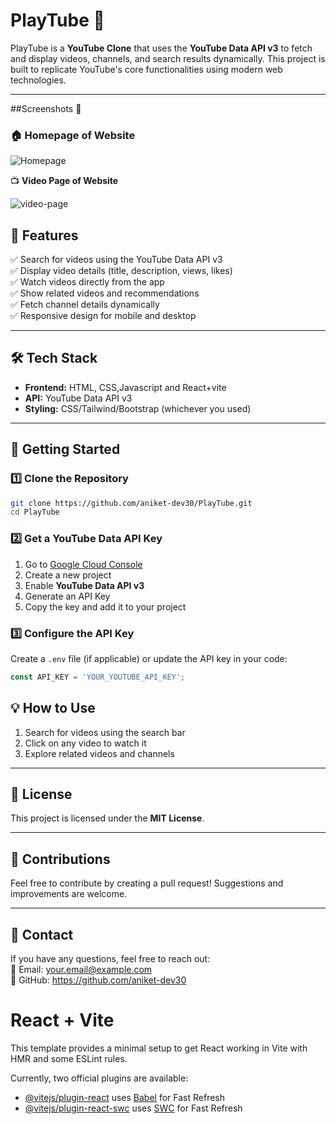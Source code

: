 # PlayTube 🎥

PlayTube is a **YouTube Clone** that uses the **YouTube Data API v3** to fetch and display videos, channels, and search results dynamically. This project is built to replicate YouTube's core functionalities using modern web technologies.

---

##Screenshots 📸 

### 🏠 **Homepage of Website**


![Homepage](https://github.com/user-attachments/assets/a49416b2-8e28-42cc-b480-818144958df8)

📺 **Video Page of Website**


![video-page](https://github.com/user-attachments/assets/04b6f534-abbf-4a23-9183-6b2503d43d87)



## 🚀 Features

✅ Search for videos using the YouTube Data API v3  
✅ Display video details (title, description, views, likes)  
✅ Watch videos directly from the app  
✅ Show related videos and recommendations  
✅ Fetch channel details dynamically  
✅ Responsive design for mobile and desktop  

---

## 🛠️ Tech Stack

- **Frontend:** HTML, CSS,Javascript and React+vite
- **API:** YouTube Data API v3  
- **Styling:** CSS/Tailwind/Bootstrap (whichever you used)  

---

## 🔑 Getting Started

### 1️⃣ Clone the Repository
```sh
git clone https://github.com/aniket-dev30/PlayTube.git
cd PlayTube
```

### 2️⃣ Get a YouTube Data API Key
1. Go to [Google Cloud Console](https://console.cloud.google.com/)
2. Create a new project
3. Enable **YouTube Data API v3**
4. Generate an API Key
5. Copy the key and add it to your project

### 3️⃣ Configure the API Key
Create a `.env` file (if applicable) or update the API key in your code:
```js
const API_KEY = 'YOUR_YOUTUBE_API_KEY';
```



## 💡 How to Use
1. Search for videos using the search bar
2. Click on any video to watch it
3. Explore related videos and channels

---

## 📜 License
This project is licensed under the **MIT License**.

---

## 🙌 Contributions
Feel free to contribute by creating a pull request! Suggestions and improvements are welcome. 

---

## 📩 Contact
If you have any questions, feel free to reach out:  
📧 Email: your.email@example.com  
🔗 GitHub: https://github.com/aniket-dev30



# React + Vite

This template provides a minimal setup to get React working in Vite with HMR and some ESLint rules.

Currently, two official plugins are available:

- [@vitejs/plugin-react](https://github.com/vitejs/vite-plugin-react/blob/main/packages/plugin-react/README.md) uses [Babel](https://babeljs.io/) for Fast Refresh
- [@vitejs/plugin-react-swc](https://github.com/vitejs/vite-plugin-react-swc) uses [SWC](https://swc.rs/) for Fast Refresh
